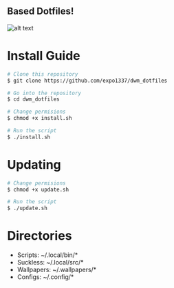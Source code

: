 ## Based Dotfiles!
![alt text](https://cdn.discordapp.com/attachments/834520706410217522/1138196303831105659/2023-08-07_21-43.png "Screenshot")

# Install Guide

```bash
# Clone this repository
$ git clone https://github.com/expo1337/dwm_dotfiles

# Go into the repository
$ cd dwm_dotfiles

# Change permisions
$ chmod +x install.sh

# Run the script
$ ./install.sh
```
# Updating

```bash
# Change permisions
$ chmod +x update.sh

# Run the script
$ ./update.sh
```

# Directories

* Scripts: ~/.local/bin/*
* Suckless: ~/.local/src/*
* Wallpapers: ~/.wallpapers/*
* Configs: ~/.config/*
